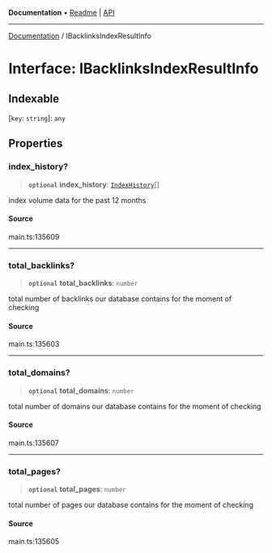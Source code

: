 **Documentation** • [Readme](../README.md) \| [API](../globals.md)

***

[Documentation](../README.md) / IBacklinksIndexResultInfo

# Interface: IBacklinksIndexResultInfo

## Indexable

 \[`key`: `string`\]: `any`

## Properties

### index\_history?

> **`optional`** **index\_history**: [`IndexHistory`](../classes/IndexHistory.md)[]

index volume data for the past 12 months

#### Source

main.ts:135609

***

### total\_backlinks?

> **`optional`** **total\_backlinks**: `number`

total number of backlinks our database contains for the moment of checking

#### Source

main.ts:135603

***

### total\_domains?

> **`optional`** **total\_domains**: `number`

total number of domains our database contains for the moment of checking

#### Source

main.ts:135607

***

### total\_pages?

> **`optional`** **total\_pages**: `number`

total number of pages our database contains for the moment of checking

#### Source

main.ts:135605
